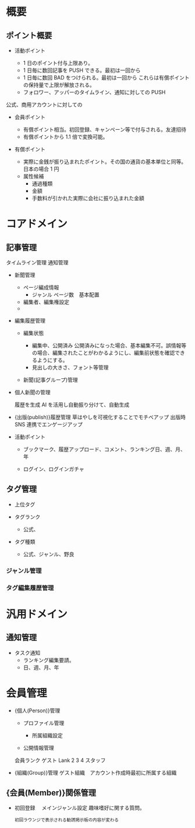 # 概要

## ポイント概要

- 活動ポイント

  - 1 日のポイント付与上限あり。
  - 1 日毎に数回記事を PUSH できる。最初は一回から
  - 1 日毎に数回 BAD をつけられる。最初は一回から
    これらは有償ポイントの保持量で上限が解放される。
  - フォロワー、アッパーのタイムライン、通知に対しての PUSH

公式、商用アカウントに対しての

- 会員ポイント

  - 有償ポイント相当。初回登録、キャンペーン等で付与される。友達招待
  - 有償ポイントから 1.1 倍で変換可能。

- 有償ポイント
  - 実際に金銭が振り込まれたポイント。その国の通貨の基本単位と同等。日本の場合 1 円
  - 属性候補
    - 通過種類
    - 金額
    - 手数料が引かれた実際に会社に振り込まれた金額

# コアドメイン

## 記事管理

タイムライン管理
通知管理

- 新聞管理

  - ページ編成情報
    - ジャンル ページ数　基本配置
  - 編集者、編集権設定
  -

- 編集履歴管理

  - 編集状態

    - 編集中、公開済み
      公開済みになった場合、基本編集不可。誤情報等の場合、編集されたことがわかるようにし、編集前状態を確認できるようにする。
    - 見出しの大きさ、フォント等管理

  - 新聞(記事グループ)管理

- 個人新聞の管理

  履歴を生成 AI を活用し自動振り分けて、自動生成

- {出版(publish)}履歴管理
  草はやしを可視化することでモチベアップ
  出版時 SNS 連携でエンゲージアップ

- 活動ポイント

  - ブックマーク、履歴アップロード、コメント、ランキング日、週、月、年

  - ログイン、ログインガチャ

## タグ管理

- 上位タグ

- タグランク

  - 公式、

- タグ種類
  - 公式、ジャンル、野良

### ジャンル管理

### タグ編集履歴管理

# 汎用ドメイン

## 通知管理

- タスク通知
  - ランキング編集要請。
  - 日、週、月、年

# 会員管理

- {個人(Person)}管理

  - プロファイル管理

    - 所属組織設定

  - 公開情報管理

  会員ランク
  ゲスト Lank 2 3 4
  スタッフ

- {組織(Group)}管理
  ゲスト組織　アカウント作成時最初に所属する組織

## {会員(Member)}関係管理

- 初回登録
  　メインジャンル設定
  趣味嗜好に関する質問。

      初回ラウンジで表示される勧誘掲示板の内容が変わる

